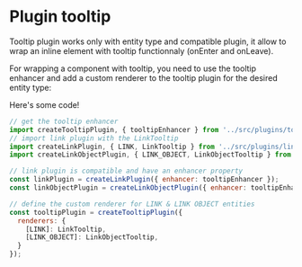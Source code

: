 # Plugin tooltip

Tooltip plugin works only with entity type and compatible plugin, it allow to wrap an inline element with tooltip functionnaly (onEnter and onLeave).

For wrapping a component with tooltip, you need to use the tooltip enhancer and add a custom renderer to the tooltip plugin for the desired entity type:

Here's some code!

```javascript
// get the tooltip enhancer
import createTooltipPlugin, { tooltipEnhancer } from '../src/plugins/tooltip';
// import link plugin with the LinkTooltip
import createLinkPlugin, { LINK, LinkTooltip } from '../src/plugins/link';
import createLinkObjectPlugin, { LINK_OBJECT, LinkObjectTooltip } from '../src/plugins/link-object';

// link plugin is compatible and have an enhancer property
const linkPlugin = createLinkPlugin({ enhancer: tooltipEnhancer });
const linkObjectPlugin = createLinkObjectPlugin({ enhancer: tooltipEnhancer });

// define the custom renderer for LINK & LINK OBJECT entities
const tooltipPlugin = createTooltipPlugin({
  renderers: {
    [LINK]: LinkTooltip,
    [LINK_OBJECT]: LinkObjectTooltip,
  }
});
```
